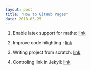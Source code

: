 ```yaml
---
layout: post
title: "How to GitHub Pages"
date: 2018-05-25
---
```


1. Enable latex support for maths: [link](http://blog.lostinmyterminal.com/webpages/2015/01/09/math-support-in-jekyll.html)

2. Improve code hilighting : [link](https://demisx.github.io/jekyll/2014/01/13/improve-code-highlighting-in-jekyll.html)

3. Writing project from scratch: [link](https://www.zeolearn.com/magazine/github-pages-with-jekyll-scratch-up-your-own-blog)

4. Controling link in Jekyll: [link](https://www.digitalocean.com/community/tutorials/controlling-urls-and-links-in-jekyll)